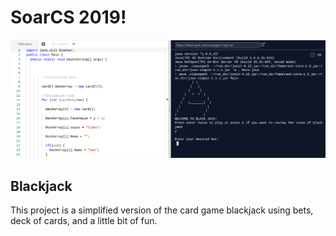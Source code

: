 # SoarCS 2019!

<!-- Note, the line below this one is what links to your screenshot, **DO NOT REMOVE** -->
![my_screenshot](./Screenshot&#32;2019-08-09&#32;at&#32;1.57.31&#32;PM.png)

<!--
In this file, you should write a brief description of what your
project is, what you learned, and a simple screenshot of your work.

To add a screenshot, please replace `screenshot.png` with
your own screenshot.
-->

## Blackjack

This project is a simplified version of the card game blackjack using bets, deck of cards, and a little bit of fun. 
